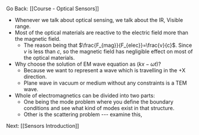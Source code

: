 Go Back: [[Course - Optical Sensors]]

- Whenever we talk about optical sensing, we talk about the IR, Visible range.
- Most of the optical materials are reactive to the electric field more than the magnetic field.
	- The reason being that $\frac{F_{mag}}{F_{elec}}=\frac{v}{c}$. Since $v$ is less than $c$, so the magnetic field has negligible effect on most of the optical materials.
- Why choose the solution of EM wave equation as $(kx-\omega t)$?
	- Because we want to represent a wave which is travelling in the +X direction.
	- Plane wave in vacuum or medium without any constraints is a TEM wave.
- Whole of electromagnetics can be divided into two parts:
	- One being the mode problem where you define the boundary conditions and see what kind of modes exist in that structure.
	- Other is the scattering problem --- examine this,


Next: [[Sensors Introduction]]